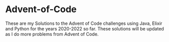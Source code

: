 # Advent-of-Code

These are my Solutions to the Advent of Code challenges using Java, Elixir and Python for the years 2020-2022 so far. These solutions will be updated as I do more problems from Advent of Code.
